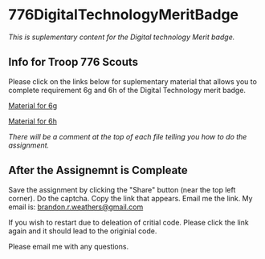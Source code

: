 # 776DigitalTechnologyMeritBadge
*This is suplementary content for the Digital technology Merit badge.*

## Info for Troop 776 Scouts
Please click on the links below for suplementary material that allows you to complete requirement 6g and 6h of the Digital Technology merit badge.

[Material for 6g](http://tpcg.io/_KIU4ND)

[Material for 6h](http://tpcg.io/_KIU4ND)

*There will be a comment at the top of each file telling you how to do the assignment.*

## After the Assignemnt is Compleate
Save the assignment by clicking the "Share" button (near the top left corner).
Do the captcha.
Copy the link that appears.
Email me the link.
My email is: brandon.r.weathers@gmail.com

If you wish to restart due to deleation of critial code. Please click the link again and it should lead to the originial code.

Please email me with any questions.
